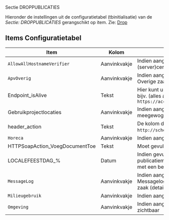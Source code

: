  Sectie DROPPUBLICATIES

Hieronder de instellingen uit de configuratietabel (tbinitialisatie) van de _Sectie: DROPPUBLICATIES_ gerangschikt op item. Zie: [Drop](/instellen_inrichten/drop.md)

## Items Configuratietabel

| Item                           | Kolom        | Omschrijving                                                         |
|--------------------------------|--------------|----------------------------------------------------------------------|
| `AllowAllHostnameVerifier`     | Aanvinkvakje | Indien aangevinkt is zal de Openwave Cloud instemmen met een self-signed of verlopen (server)certificaat bij een verbinding onder https |
| `ApvOverig`                    | Aanvinkvakje | Indien aangevinkt dan is het blok DROP in het detailscherm in het detailscherm van de APV-Overige zaak zichtbaar |
| Endpoint_isAlive               | Tekst        | Hier kunt u de URL opgeven van het endpoint waarvan u de verbinding met KOOP wil testen bijv. (alles aan elkaar zonder spaties): `https://acceptatie.overheidsservicebus.com/opentunnel/00000003332595610000/drop/3epas` |
| Gebruikprojectlocaties         | Aanvinkvakje | Indien aangevinkt dan wordt de hoofdprojectlocatie (uit tbzaakkadperc) met voorrang meegewogen bij het bepalen van de coordinaten |
| header_action                  | Tekst        | De kolom dient gevuld te worden met (alles aan elkaar zonder spaties): `http://schemas.koopwrp.nl/2020/01/drp/api/`, Let op! er moeten quotes om de URL staan |
| `Horeca`                       | Aanvinkvakje | Indien aangevinkt dan is het blok DROP in het detailscherm van de Horeca zichtbaar |
| HTTPSoapAction_VoegDocumentToe | Tekst        | Moet gevuld zijn met _VoegDossierToeEnPubliceer_                     |
| LOCALEFEESTDAG\_%              | Datum        | Indien gevuld dan zal OpenWave rekening houden met deze dag bij het bepalen van het publicatiemoment. Het is mogelijk meerdere feestdagen op te nemen door % te vervangen met een benaming van de feestdag (bv. LOCALEFEESTDAG_Dierendag) |
| `MessageLog`                   | Aanvinkvakje | Indien aangevinkt dan wordt het berichtenverkeer omtrent de DROPPublicaties gelogd in de Messagelog. Indien niet aangevinkt en de DROP wordt aangeroepen vanuit één specifieke zaak (detailpagina van één item van de lijst DROP op openingsportaal) wordt toch gelogd |
| `Milieugebruik`                | Aanvinkvakje | Indien aangevinkt dan is het blok DROP in het detailscherm van Milieu/gebruik zichtbaar |
| `Omgeving`                     | Aanvinkvakje | Indien aangevinkt dan is het blok DROP in het detailscherm van de Omgevingszaak zichtbaar |
